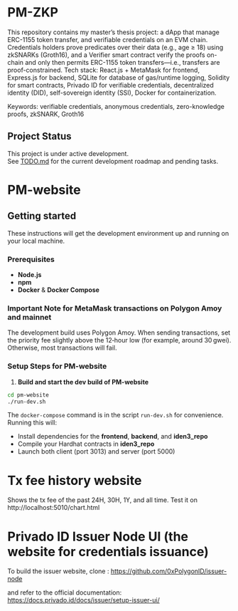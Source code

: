 # PM-ZKP
This repository contains my master’s thesis project: a dApp that manage ERC-1155 token transfer, and verifiable credentials on an EVM chain. Credentials holders prove predicates over their data (e.g., age ≥ 18) using zkSNARKs (Groth16), and a Verifier smart contract verify the proofs on-chain and only then permits ERC-1155 token transfers—i.e., transfers are proof-constrained. Tech stack: React.js + MetaMask for frontend, Express.js for backend, SQLite for database of gas/runtime logging, Solidity for smart contracts, Privado ID for verifiable credentials, decentralized identity (DID), self-sovereign identity (SSI), Docker for containerization.

Keywords: verifiable credentials, anonymous credentials, zero-knowledge proofs, zkSNARK, Groth16

## Project Status
This project is under active development.  
See [TODO.md](./TODO.md) for the current development roadmap and pending tasks.

# PM-website
## Getting started
These instructions will get the development environment up and running on your local machine.

### Prerequisites

- **Node.js**
- **npm**
- **Docker** & **Docker Compose**

### Important Note for MetaMask transactions on Polygon Amoy and mainnet
The development build uses Polygon Amoy. When sending transactions, set the priority fee slightly above the 12‑hour low (for example, around 30 gwei). Otherwise, most transactions will fail.

### Setup Steps for PM-website
1. **Build and start the dev build of PM-website** 
  ```bash
  cd pm-website
  ./run-dev.sh
  ```

   The `docker-compose` command is in the script `run-dev.sh` for convenience. Running this will:
   - Install dependencies for the **frontend**, **backend**, and **iden3_repo**  
   - Compile your Hardhat contracts in **iden3_repo**  
   - Launch both client (port 3013) and server (port 5000)  

# Tx fee history website
Shows the tx fee of the past 24H, 30H, 1Y, and all time.
Test it on http://localhost:5010/chart.html

# Privado ID Issuer Node UI (the website for credentials issuance)
To build the issuer website, clone :
https://github.com/0xPolygonID/issuer-node

and refer to the official documentation:
https://docs.privado.id/docs/issuer/setup-issuer-ui/
